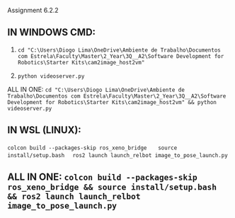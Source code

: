 Assignment 6.2.2 

## IN WINDOWS CMD:

1. `cd "C:\Users\Diogo Lima\OneDrive\Ambiente de Trabalho\Documentos com Estrela\Faculty\Master\2_Year\3Q__A2\Software Development for Robotics\Starter Kits\cam2image_host2vm"     `

2. `python videoserver.py`

ALL IN ONE:
`cd "C:\Users\Diogo Lima\OneDrive\Ambiente de Trabalho\Documentos com Estrela\Faculty\Master\2_Year\3Q__A2\Software Development for Robotics\Starter Kits\cam2image_host2vm" && python videoserver.py    `

## IN WSL (LINUX):
`colcon build --packages-skip ros_xeno_bridge   `
`source install/setup.bash  `
`ros2 launch launch_relbot image_to_pose_launch.py   `

ALL IN ONE:
`colcon build --packages-skip ros_xeno_bridge && source install/setup.bash && ros2 launch launch_relbot image_to_pose_launch.py   `
----------------------------------------------------------------------------------------------------------------------------------------

